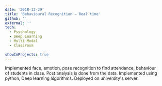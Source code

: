 ```yaml
---
date: '2018-12-29'
title: 'Behavioural Recognition – Real time'
github: ''
external: ''
tech:
  - Psychology
  - Deep Learning
  - Multi Modal
  - Classroom
  
showInProjects: true
---
```


Implemented face, emotion, pose recognition to find attendance, behaviour of students in class. Post analysis is done from the data. Implemented using python, Deep learning algorithms. Deployed on university's server.